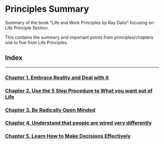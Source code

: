 # Principles Summary

Summary of the book "Life and Work Principles by Ray Dalio" focusing on Life Principle Section.

This contains the summary and important points from principles/chapters one to five from Life Principles. 

## Index
---

### [Chapter 1. Embrace Reality and Deal with it](chapter_1.md)

### [Chapter 2. Use the 5 Step Procedure to What you want out of Life](chapter_2.md)

### [Chapter 3. Be Radically Open Minded](chapter_3.md)

### [Chapter 4. Understand that people are wired very differently](chapter_4.md)

### [Chapter 5. Learn How to Make Decisions Effectively](chapter_5.md)
